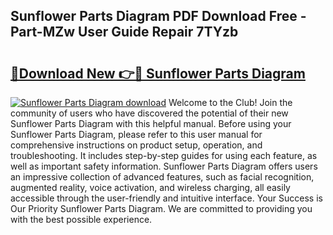 ## Sunflower Parts Diagram PDF Download Free - Part-MZw User Guide Repair 7TYzb

# <h2><a href="http://dfmtlu0.blite.top/?on=Sunflower+Parts+Diagram">🔗Download New 👉🔴 Sunflower Parts Diagram</a></h2>

[![Sunflower Parts Diagram download](https://i.imgur.com/lujVjoI.png)](http://dfmtlu0.blite.top/?on=Sunflower+Parts+Diagram)
Welcome to the Club! Join the community of users who have discovered the potential of their new Sunflower Parts Diagram with this helpful manual. Before using your Sunflower Parts Diagram, please refer to this user manual for comprehensive instructions on product setup, operation, and troubleshooting. It includes step-by-step guides for using each feature, as well as important safety information. Sunflower Parts Diagram offers users an impressive collection of advanced features, such as facial recognition, augmented reality, voice activation, and wireless charging, all easily accessible through the user-friendly and intuitive interface. Your Success is Our Priority Sunflower Parts Diagram. We are committed to providing you with the best possible experience.
